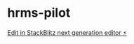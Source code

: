 # hrms-pilot

[Edit in StackBlitz next generation editor ⚡️](https://stackblitz.com/~/github.com/subhasisj/hrms-pilot)